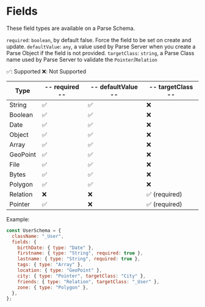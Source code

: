 # Fields

These field types are available on a Parse Schema.

`required`: `boolean`, by default false. Force the field to be set on create and update.
`defaultValue`: `any`, a value used by Parse Server when you create a Parse Object if the field is not provided.
`targetClass`: `string`, a Parse Class name used by Parse Server to validate the `Pointer`/`Relation`

✅: Supported
❌: Not Supported

| Type     | -- required -- | -- defaultValue -- | -- targetClass -- |
| -------- | -------------- | ------------------ | ----------------- |
| String   | ✅             | ✅                 | ❌                |
| Boolean  | ✅             | ✅                 | ❌                |
| Date     | ✅             | ✅                 | ❌                |
| Object   | ✅             | ✅                 | ❌                |
| Array    | ✅             | ✅                 | ❌                |
| GeoPoint | ✅             | ✅                 | ❌                |
| File     | ✅             | ✅                 | ❌                |
| Bytes    | ✅             | ✅                 | ❌                |
| Polygon  | ✅             | ✅                 | ❌                |
| Relation | ❌             | ❌                 | ✅ (required)     |
| Pointer  | ✅             | ❌                 | ✅ (required)     |

Example:

```js
const UserSchema = {
  className: "_User",
  fields: {
    birthDate: { type: "Date" },
    firstname: { type: "String", required: true },
    lastname: { type: "String", required: true },
    tags: { type: "Array" },
    location: { type: "GeoPoint" },
    city: { type: "Pointer", targetClass: "City" },
    friends: { type: "Relation", targetClass: "_User" },
    zone: { type: "Polygon" },
  },
};
```

